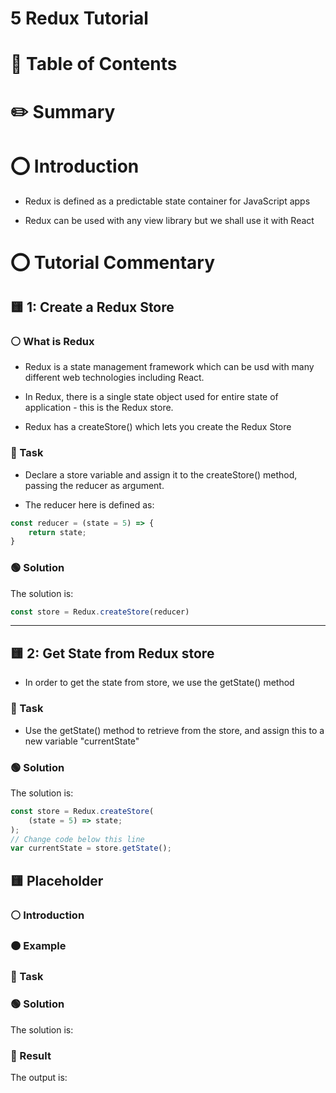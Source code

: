 # <link href="style.css" rel="stylesheet"></link>

# 5 Redux Tutorial

# 📜 Table of Contents

# ✏️ Summary

# ⭕ Introduction

- Redux is defined as a predictable state container for JavaScript apps

- Redux can be used with any view library but we shall use it with React

# ⭕ Tutorial Commentary

## 🟨 1: Create a Redux Store

<h3 class="intro"> ⚪ What is Redux </h3>

- Redux is a state management framework which can be usd with many different web technologies including React.

- In Redux, there is a single state object used for entire state of application - this is the Redux store.

- Redux has a createStore() which lets you create the Redux Store

<h3 class="task"> 🔴 Task </h3>

- Declare a store variable and assign it to the createStore() method, passing the reducer as argument.

- The reducer here is defined as:

```javascript
const reducer = (state = 5) => {
    return state;
}
```

<h3 class="solution"> 🟢 Solution </h3>

The solution is:

```javascript
const store = Redux.createStore(reducer)
```

<hr>

## 🟨 2: Get State from Redux store

- In order to get the state from store, we use the getState() method

<h3 class="task"> 🔴 Task </h3>

- Use the getState() method to retrieve from the store, and assign this to a new variable "currentState"

<h3 class="solution"> 🟢 Solution </h3>

The solution is:

```javascript
const store = Redux.createStore(
    (state = 5) => state;
);
// Change code below this line
var currentState = store.getState();
```


## 🟨 Placeholder

<h3 class="intro"> ⚪ Introduction </h3>

<h3 class="example"> 🟠 Example </h3>

<h3 class="task"> 🔴 Task </h3>

<h3 class="solution"> 🟢 Solution </h3>

The solution is:

<h3 class="result"> 🔵 Result</h3>

The output is:

